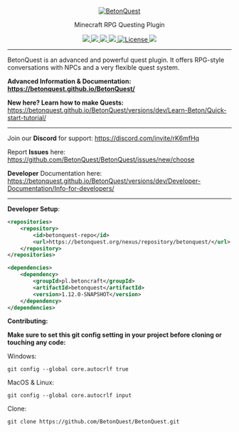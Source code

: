<p align="center">
  <a href="https://betonquest.github.io/BetonQuest/"><img src="https://betonquest.org/old/assets/logo.png" alt="BetonQuest
  "></a>
</p>

<p align="center">Minecraft RPG Questing Plugin</p>

<p align="center">
    <a href="https://bstats.org/plugin/bukkit/BetonQuest/551/" title="See how many servers run this plugin." target="_blank">
        <img src="https://img.shields.io/bstats/servers/551" />
     </a>
    <a href="https://www.spigotmc.org/resources/betonquest.2117/" title="See our Spigot rating." target="_blank">
        <img src="https://img.shields.io/spiget/stars/2117"/>
    </a>
    <a href="https://discord.gg/MvmkHEu" title="Join our discord for support." target="_blank">
        <img src="https://img.shields.io/badge/discord-join-7289DA.svg?logo=discord&longCache=true&style=flat" />
    </a>
    <a href="https://github.com/BetonQuest/BetonQuest/actions" title="See the projects build status here.">
        <img src="https://github.com/BetonQuest/BetonQuest/workflows/Build/badge.svg?branch=master&event=push">
    </a>
    <a href="https://github.com/BetonQuest/BetonQuest/blob/master/LICENSE" title="This project is licensed under the GPLv3 license!">
        <img src="https://img.shields.io/badge/license-GPLv3-blue" alt="License" />
      </a>
    <a href="https://patreon.com/BetonQuest" title="Donate to this project using Patreon!">
         <img src="https://img.shields.io/endpoint.svg?url=https%3A%2F%2Fshieldsio-patreon.vercel.app%2Fapi%3Fusername%3Dbetonquest%26type%3Dpatrons&style=flat)" />
    </a>
</p>



---

BetonQuest is an advanced and powerful quest plugin. It offers RPG-style conversations with NPCs and a very flexible quest system.

**Advanced Information & Documentation: https://betonquest.github.io/BetonQuest/**

**New here? Learn how to make Quests:** https://betonquest.github.io/BetonQuest/versions/dev/Learn-Beton/Quick-start-tutorial/

---



Join our **Discord** for support: https://discord.com/invite/rK6mfHq 

Report **Issues** here: https://github.com/BetonQuest/BetonQuest/issues/new/choose

**Developer** Documentation here: https://betonquest.github.io/BetonQuest/versions/dev/Developer-Documentation/Info-for-developers/



---

**Developer Setup**:

```XML
<repositories>
    <repository>
        <id>betonquest-repo</id>
        <url>https://betonquest.org/nexus/repository/betonquest/</url>
    </repository>
</repositories>

<dependencies>
    <dependency>
        <groupId>pl.betoncraft</groupId>
        <artifactId>betonquest</artifactId>
        <version>1.12.0-SNAPSHOT</version>
    </dependency>
</dependencies>
```

**Contributing:**

**Make sure to set this git config setting in your project before cloning or touching any code:**

Windows:
```
git config --global core.autocrlf true
```
MacOS & Linux:
``` 
git config --global core.autocrlf input
```

Clone:

```
git clone https://github.com/BetonQuest/BetonQuest.git
```
